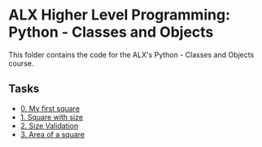 # ALX Higher Level Programming: Python - Classes and Objects

This folder contains the code for the ALX's Python - Classes and Objects course.

## Tasks

- [0. My first square](./0-square.py)
- [1. Square with size](./1-square.py)
- [2. Size Validation](./2-square.py)
- [3. Area of a square](./3-square.py)
